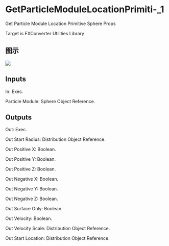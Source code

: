 # GetParticleModuleLocationPrimiti-_1

Get Particle Module Location Primitive Sphere Props

Target is FXConverter Utilities Library

## 图示

![]($-20221218-19023303.png)

## Inputs

In: Exec.

Particle Module: Sphere Object Reference.  

## Outputs

Out: Exec.

Out Start Radius: Distribution Object Reference.

Out Positive X: Boolean.

Out Positive Y: Boolean.

Out Positive Z: Boolean.

Out Negative X: Boolean.

Out Negative Y: Boolean.

Out Negative Z: Boolean.

Out Surface Only: Boolean.

Out Velocity: Boolean.

Out Velocity Scale: Distribution Object Reference.

Out Start Location: Distribution Object Reference.

